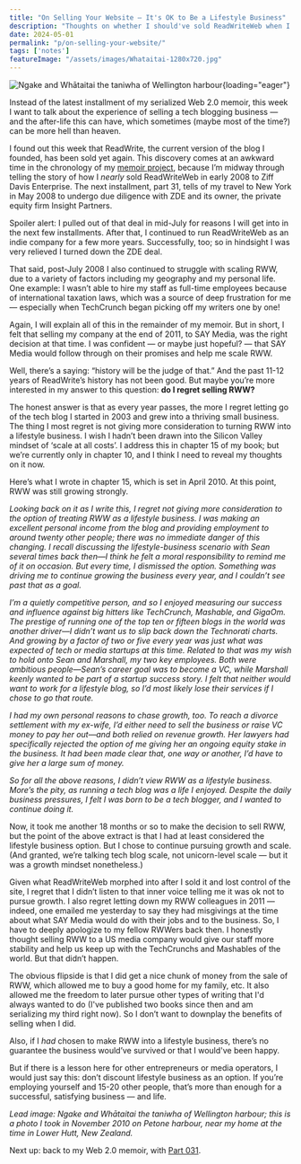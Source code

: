 ```yaml
---
title: "On Selling Your Website — It's OK to Be a Lifestyle Business"
description: "Thoughts on whether I should've sold ReadWriteWeb when I did, given what happened to the site over the next decade. In hindsight, running it as a lifestyle business would've been a viable option too."
date: 2024-05-01
permalink: "p/on-selling-your-website/"
tags: ['notes']
featureImage: "/assets/images/Whataitai-1280x720.jpg"
---
```


![Ngake and Whātaitai the taniwha of Wellington harbour](/assets/images/Whataitai.jpeg){loading="eager"}

Instead of the latest installment of my serialized Web 2.0 memoir, this week I want to talk about the experience of selling a tech blogging business — and the after-life this can have, which sometimes (maybe most of the time?) can be more hell than heaven.

I found out this week that ReadWrite, the current version of the blog I founded, has been sold yet again. This discovery comes at an awkward time in the chronology of my [memoir project](/memoir/), because I’m midway through telling the story of how I _nearly_ sold ReadWriteWeb in early 2008 to Ziff Davis Enterprise. The next installment, part 31, tells of my travel to New York in May 2008 to undergo due diligence with ZDE and its owner, the private equity firm Insight Partners.

Spoiler alert: I pulled out of that deal in mid-July for reasons I will get into in the next few installments. After that, I continued to run ReadWriteWeb as an indie company for a few more years. Successfully, too; so in hindsight I was very relieved I turned down the ZDE deal.

That said, post-July 2008 I also continued to struggle with scaling RWW, due to a variety of factors including my geography and my personal life. One example: I wasn’t able to hire my staff as full-time employees because of international taxation laws, which was a source of deep frustration for me — especially when TechCrunch began picking off my writers one by one!

Again, I will explain all of this in the remainder of my memoir. But in short, I felt that selling my company at the end of 2011, to SAY Media, was the right decision at that time. I was confident — or maybe just hopeful? — that SAY Media would follow through on their promises and help me scale RWW.

Well, there’s a saying: “history will be the judge of that.” And the past 11-12 years of ReadWrite’s history has not been good. But maybe you’re more interested in my answer to this question: **do I regret selling RWW?**

The honest answer is that as every year passes, the more I regret letting go of the tech blog I started in 2003 and grew into a thriving small business. The thing I most regret is not giving more consideration to turning RWW into a lifestyle business. I wish I hadn’t been drawn into the Silicon Valley mindset of ‘scale at all costs’. I address this in chapter 15 of my book; but we’re currently only in chapter 10, and I think I need to reveal my thoughts on it now.

Here’s what I wrote in chapter 15, which is set in April 2010. At this point, RWW was still growing strongly.

_Looking back on it as I write this, I regret not giving more consideration to the option of treating RWW as a lifestyle business. I was making an excellent personal income from the blog and providing employment to around twenty other people; there was no immediate danger of this changing. I recall discussing the lifestyle-business scenario with Sean several times back then—I think he felt a moral responsibility to remind me of it on occasion. But every time, I dismissed the option. Something was driving me to continue growing the business every year, and I couldn’t see past that as a goal._ 

_I’m a quietly competitive person, and so I enjoyed measuring our success and influence against big hitters like TechCrunch, Mashable, and GigaOm. The prestige of running one of the top ten or fifteen blogs in the world was another driver—I didn’t want us to slip back down the Technorati charts. And growing by a factor of two or five every year was just what was expected of tech or media startups at this time. Related to that was my wish to hold onto Sean and Marshall, my two key employees. Both were ambitious people—Sean’s career goal was to become a VC, while Marshall keenly wanted to be part of a startup success story. I felt that neither would want to work for a lifestyle blog, so I’d most likely lose their services if I chose to go that route._ 

_I had my own personal reasons to chase growth, too. To reach a divorce settlement with my ex-wife, I’d either need to sell the business or raise VC money to pay her out—and both relied on revenue growth. Her lawyers had specifically rejected the option of me giving her an ongoing equity stake in the business. It had been made clear that, one way or another, I’d have to give her a large sum of money._ 

_So for all the above reasons, I didn’t view RWW as a lifestyle business. More’s the pity, as running a tech blog was a life I enjoyed. Despite the daily business pressures, I felt I was born to be a tech blogger, and I wanted to continue doing it._

Now, it took me another 18 months or so to make the decision to sell RWW, but the point of the above extract is that I had at least considered the lifestyle business option. But I chose to continue pursuing growth and scale. (And granted, we’re talking tech blog scale, not unicorn-level scale — but it was a growth mindset nonetheless.)

Given what ReadWriteWeb morphed into after I sold it and lost control of the site, I regret that I didn’t listen to that inner voice telling me it was ok not to pursue growth. I also regret letting down my RWW colleagues in 2011 — indeed, one emailed me yesterday to say they had misgivings at the time about what SAY Media would do with their jobs and to the business. So, I have to deeply apologize to my fellow RWWers back then. I honestly thought selling RWW to a US media company would give our staff more stability and help us keep up with the TechCrunchs and Mashables of the world. But that didn’t happen.

The obvious flipside is that I did get a nice chunk of money from the sale of RWW, which allowed me to buy a good home for my family, etc. It also allowed me the freedom to later pursue other types of writing that I'd always wanted to do (I've published two books since then and am serializing my third right now). So I don’t want to downplay the benefits of selling when I did. 

Also, if I _had_ chosen to make RWW into a lifestyle business, there’s no guarantee the business would’ve survived or that I would've been happy. 

But if there is a lesson here for other entrepreneurs or media operators, I would just say this: don’t discount lifestyle business as an option. If you’re employing yourself and 15-20 other people, that’s more than enough for a successful, satisfying business — and life.

*Lead image: Ngake and Whātaitai the taniwha of Wellington harbour; this is a photo I took in November 2010 on Petone harbour, near my home at the time in Lower Hutt, New Zealand.*



Next up: back to my Web 2.0 memoir, with [Part 031](/p/031-zde-due-diligence-begins/).